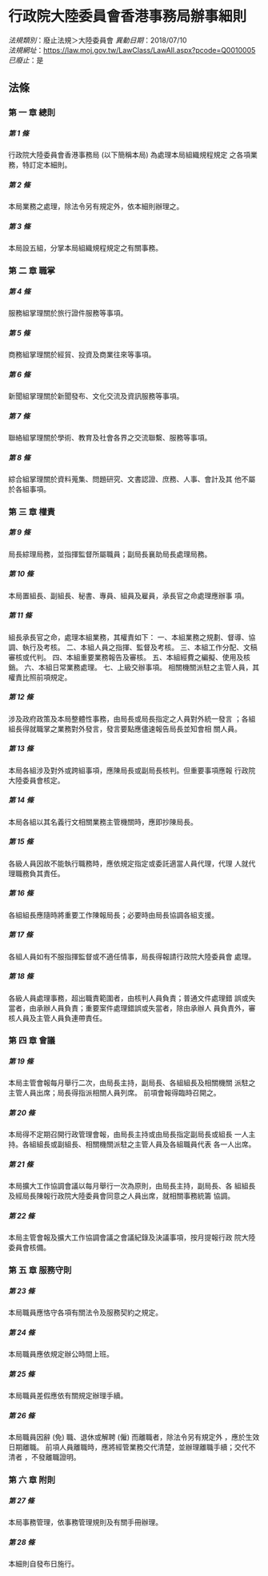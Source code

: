 # 行政院大陸委員會香港事務局辦事細則

*法規類別*：廢止法規＞大陸委員會
*異動日期*：2018/07/10  
*法規網址*：https://law.moj.gov.tw/LawClass/LawAll.aspx?pcode=Q0010005
*已廢止*：是


## 法條
### 第 一 章 總則

##### 第 1 條
行政院大陸委員會香港事務局 (以下簡稱本局) 為處理本局組織規程規定
之各項業務，特訂定本細則。

##### 第 2 條
本局業務之處理，除法令另有規定外，依本細則辦理之。

##### 第 3 條
本局設五組，分掌本局組織規程規定之有關事務。

### 第 二 章 職掌

##### 第 4 條
服務組掌理關於旅行證件服務等事項。

##### 第 5 條
商務組掌理關於經貿、投資及商業往來等事項。

##### 第 6 條
新聞組掌理關於新聞發布、文化交流及資訊服務等事項。

##### 第 7 條
聯絡組掌理關於學術、教育及社會各界之交流聯繫、服務等事項。

##### 第 8 條
綜合組掌理關於資料蒐集、問題研究、文書認證、庶務、人事、會計及其
他不屬於各組事項。

### 第 三 章 權責

##### 第 9 條
局長綜理局務，並指揮監督所屬職員；副局長襄助局長處理局務。

##### 第 10 條
本局置組長、副組長、秘書、專員、組員及雇員，承長官之命處理應辦事
項。

##### 第 11 條
組長承長官之命，處理本組業務，其權責如下：
一、本組業務之規劃、督導、協調、執行及考核。
二、本組人員之指揮、監督及考核。
三、本組工作分配、文稿審核或代判。
四、本組重要業務報告及審核。
五、本組經費之編擬、使用及核銷。
六、本組日常業務處理。
七、上級交辦事項。
相關機關派駐之主管人員，其權責比照前項規定。

##### 第 12 條
涉及政府政策及本局整體性事務，由局長或局長指定之人員對外統一發言
；各組組長得就職掌之業務對外發言，發言要點應儘速報告局長並知會相
關人員。

##### 第 13 條
本局各組涉及對外或跨組事項，應陳局長或副局長核判。但重要事項應報
行政院大陸委員會核定。

##### 第 14 條
本局各組以其名義行文相關業務主管機關時，應即抄陳局長。

##### 第 15 條
各級人員因故不能執行職務時，應依規定指定或委託適當人員代理，代理
人就代理職務負其責任。

##### 第 16 條
各組組長應隨時將重要工作陳報局長；必要時由局長協調各組支援。

##### 第 17 條
各組人員如有不服指揮監督或不適任情事，局長得報請行政院大陸委員會
處理。

##### 第 18 條
各級人員處理事務，超出職責範圍者，由核判人員負責；普通文件處理錯
誤或失當者，由承辦人員負責；重要案件處理錯誤或失當者，除由承辦人
員負責外，審核人員及主管人員負連帶責任。

### 第 四 章 會議

##### 第 19 條
本局主管會報每月舉行二次，由局長主持，副局長、各組組長及相關機關
派駐之主管人員出席；局長得指派相關人員列席。
前項會報得臨時召開之。

##### 第 20 條
本局得不定期召開行政管理會報，由局長主持或由局長指定副局長或組長
一人主持。各組組長或副組長、相關機關派駐之主管人員及各組職員代表
各一人出席。

##### 第 21 條
本局擴大工作協調會議以每月舉行一次為原則，由局長主持，副局長、各
組組長及經局長陳報行政院大陸委員會同意之人員出席，就相關事務統籌
協調。

##### 第 22 條
本局主管會報及擴大工作協調會議之會議紀錄及決議事項，按月提報行政
院大陸委員會核備。

### 第 五 章 服務守則

##### 第 23 條
本局職員應恪守各項有關法令及服務契約之規定。

##### 第 24 條
本局職員應依規定辦公時間上班。

##### 第 25 條
本局職員差假應依有關規定辦理手續。

##### 第 26 條
本局職員因辭 (免) 職、退休或解聘 (僱) 而離職者，除法令另有規定外
，應於生效日期離職。
前項人員離職時，應將經管業務交代清楚，並辦理離職手續；交代不清者
，不發離職證明。

### 第 六 章 附則

##### 第 27 條
本局事務管理，依事務管理規則及有關手冊辦理。

##### 第 28 條
本細則自發布日施行。


